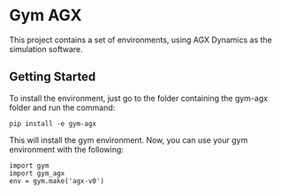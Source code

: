 # Gym AGX

This project contains a set of environments, using AGX Dynamics as the simulation software.

## Getting Started

To install the environment, just go to the folder containing the gym-agx folder and run the command:

```
pip install -e gym-agx
```

This will install the gym environment. Now, you can use your gym environment with the following:

```
import gym
import gym_agx
env = gym.make('agx-v0')
```
